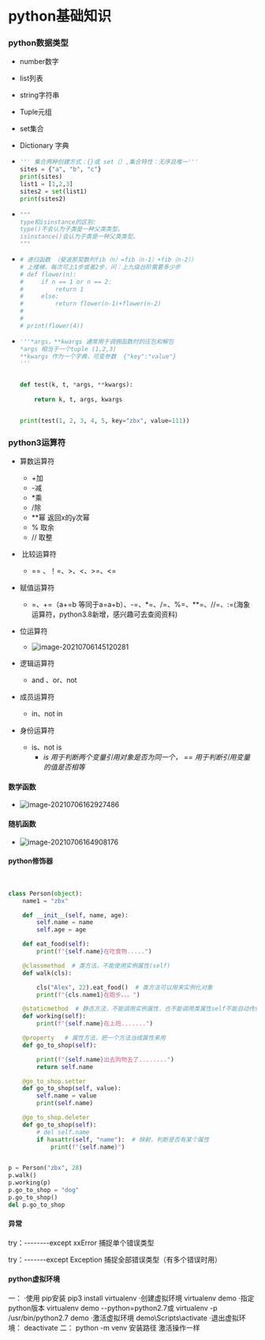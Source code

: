 # python基础知识

### python数据类型

- number数字
- list列表
- string字符串
- Tuple元组
- set集合
- Dictionary 字典

- ```python
  ''' 集合两种创建方式：{}或 set（）,集合特性：无序且唯一'''
  sites = {"a", "b", "c"}
  print(sites)
  list1 = [1,2,3]
  sites2 = set(list1)
  print(sites2)
  ```

- ```python
  """
  type和isinstance的区别:
  type()不会认为子类是一种父类类型。
  isinstance()会认为子类是一种父类类型。
  """
  ```

- ```python
  # 递归函数 （斐波那契数列fib（n）=fib（n-1）+fib（n-2））
  # 上楼梯，每次可上1步或者2步，问：上九级台阶需要多少步
  # def flower(n):
  #     if n == 1 or n == 2:
  #         return 1
  #     else:
  #         return flower(n-1)+flower(n-2)
  #
  #
  # print(flower(4))
  ```

- ```python
  '''*args，**kwargs 通常用于调佣函数时的压包和解包
  *args 相当于一个tuple (1,2,3)
  **kwargs 作为一个字典，可变参数  {"key":"value"}
  '''
  
  
  def test(k, t, *args, **kwargs):
      
      return k, t, args, kwargs
  
  
  print(test(1, 2, 3, 4, 5, key="zbx", value=111))
  ```

### python3运算符

- 算数运算符
  - +加
  - -减
  - *乘
  - /除
  - **幂 返回x的y次幂
  - % 取余
  - // 取整

- ​	比较运算符
  - == 、！=、>、<、>=、<=
- 赋值运算符
  - =、+=（a+=b 等同于a=a+b）、-=、*=、/=、%=、**=、//=、:=(海象运算符，python3.8新增，感兴趣可去查阅资料)
- 位运算符
  - ![image-20210706145120281](C:\Users\Litsoft\AppData\Roaming\Typora\typora-user-images\image-20210706145120281.png)

- 逻辑运算符
  - and 、or、not
- 成员运算符
  - in、not in
- 身份运算符
  - is、not is  
    - *is 用于判断两个变量引用对象是否为同一个， == 用于判断引用变量的值是否相等*

#### 数学函数

- ![image-20210706162927486](C:\Users\Litsoft\AppData\Roaming\Typora\typora-user-images\image-20210706162927486.png)

#### 随机函数

- ![image-20210706164908176](C:\Users\Litsoft\AppData\Roaming\Typora\typora-user-images\image-20210706164908176.png)

#### python修饰器

​	

```python
class Person(object):
    name1 = "zbx"

    def __init__(self, name, age):
        self.name = name
        self.age = age

    def eat_food(self):
        print(f"{self.name}在吃食物.....")

    @classmethod  # 类方法，不能使用实例属性(self)
    def walk(cls):

        cls("Alex", 22).eat_food()  # 类方法可以用来实例化对象
        print(f"{cls.name1}在跑步。。。")

    @staticmethod  # 静态方法，不能调用实例属性，也不能调用类属性self不能自动传值，需要主动传过来
    def working(self):
        print(f"{self.name}在上班.......")

    @property   # 属性方法，把一个方法当成属性来用
    def go_to_shop(self):

        print(f"{self.name}出去购物去了........")
        return self.name

    @go_to_shop.setter
    def go_to_shop(self, value):
        self.name = value
        print(self.name)

    @go_to_shop.deleter
    def go_to_shop(self):
        # del self.name
        if hasattr(self, "name"):  # 映射，判断是否有某个属性
            print(f"{self.name}")


p = Person("zbx", 28)
p.walk()
p.working(p)
p.go_to_shop = "dog"
p.go_to_shop()
del p.go_to_shop
```

#### 异常

try：--------except xxError   捕捉单个错误类型

try：-------except Exception  捕捉全部错误类型（有多个错误时用）


#### python虚拟环境
一：
·使用 pip安装
pip3 install virtualenv
·创建虚拟环境
virtualenv demo
·指定python版本
virtualenv demo --python=python2.7或
virtualenv -p /usr/bin/python2.7 demo
·激活虚拟环境
demo\Scripts\activate
·退出虚拟环境：
deactivate
二：
python -m venv 安装路径
激活操作一样
